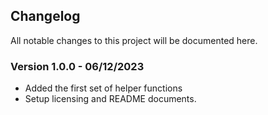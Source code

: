 ## Changelog

All notable changes to this project will be documented here.

### Version 1.0.0 - 06/12/2023

* Added the first set of helper functions
* Setup licensing and README documents.
